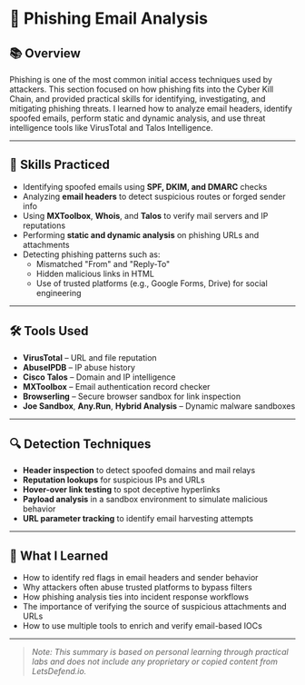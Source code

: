 # 🎣 Phishing Email Analysis

## 📚 Overview

Phishing is one of the most common initial access techniques used by attackers. This section focused on how phishing fits into the Cyber Kill Chain, and provided practical skills for identifying, investigating, and mitigating phishing threats. I learned how to analyze email headers, identify spoofed emails, perform static and dynamic analysis, and use threat intelligence tools like VirusTotal and Talos Intelligence.

---

## 🧪 Skills Practiced

- Identifying spoofed emails using **SPF, DKIM, and DMARC** checks
- Analyzing **email headers** to detect suspicious routes or forged sender info
- Using **MXToolbox**, **Whois**, and **Talos** to verify mail servers and IP reputations
- Performing **static and dynamic analysis** on phishing URLs and attachments
- Detecting phishing patterns such as:
  - Mismatched "From" and "Reply-To"
  - Hidden malicious links in HTML
  - Use of trusted platforms (e.g., Google Forms, Drive) for social engineering

---

## 🛠️ Tools Used

- **VirusTotal** – URL and file reputation
- **AbuseIPDB** – IP abuse history
- **Cisco Talos** – Domain and IP intelligence
- **MXToolbox** – Email authentication record checker
- **Browserling** – Secure browser sandbox for link inspection
- **Joe Sandbox**, **Any.Run**, **Hybrid Analysis** – Dynamic malware sandboxes

---

## 🔍 Detection Techniques

- **Header inspection** to detect spoofed domains and mail relays
- **Reputation lookups** for suspicious IPs and URLs
- **Hover-over link testing** to spot deceptive hyperlinks
- **Payload analysis** in a sandbox environment to simulate malicious behavior
- **URL parameter tracking** to identify email harvesting attempts

---

## 🧠 What I Learned

- How to identify red flags in email headers and sender behavior
- Why attackers often abuse trusted platforms to bypass filters
- How phishing analysis ties into incident response workflows
- The importance of verifying the source of suspicious attachments and URLs
- How to use multiple tools to enrich and verify email-based IOCs

---

> _Note: This summary is based on personal learning through practical labs and does not include any proprietary or copied content from LetsDefend.io._
